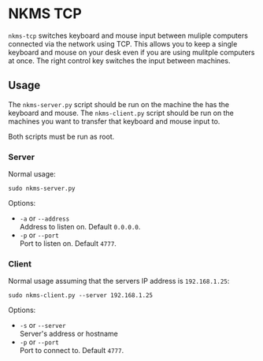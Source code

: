 # NKMS TCP

`nkms-tcp` switches keyboard and mouse input between muliple computers connected via the network using TCP. This allows you to keep a single keyboard and mouse on your desk even if you are using mulitple computers at once. The right control key switches the input between machines.

## Usage

The `nkms-server.py` script should be run on the machine the has the keyboard and mouse. The `nkms-client.py` script should be run on the machines you want to transfer that keyboard and mouse input to.

Both scripts must be run as root.

### Server

Normal usage:
```
sudo nkms-server.py
```

Options:

* `-a` or `--address`  
    Address to listen on. Default `0.0.0.0`.
* `-p` or `--port`   
    Port to listen on. Default `4777`.

### Client

Normal usage assuming that the servers IP address is `192.168.1.25`:

```
sudo nkms-client.py --server 192.168.1.25
```

Options:

* `-s` or `--server`  
    Server's address or hostname
* `-p` or `--port`   
    Port to connect to. Default `4777`.